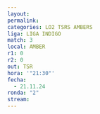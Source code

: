 ```yaml
---
layout: 
permalink: 
categories: LO2 TSRS AMBERS
liga: LIGA INDIGO
match: 3
local: AMBER
r1: 0
r2: 0
out: TSR
hora: '"21:30"'
fecha:
  - 21.11.24
ronda: "2"
stream:
---
```

